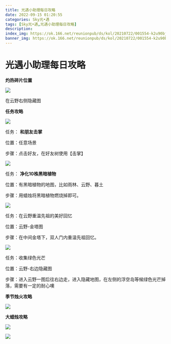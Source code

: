 ```yaml
---
title: 光遇小助理每日攻略
date: 2022-09-15 01:20:55
categories: Sky光•遇
tags: [Sky光•遇,光遇小助理每日攻略]
description: 
index_img: https://ok.166.net/reunionpub/ds/kol/20210722/001554-k2u90bj7ay.png?imageView&thumbnail=600x0&type=jpg
banner_img: https://ok.166.net/reunionpub/ds/kol/20210722/001554-k2u90bj7ay.png?imageView&thumbnail=600x0&type=jpg
---
```

# 光遇小助理每日攻略
**灼热碎片位置**

![](https://img.166.net/reunionpub/ds/kol/20220811/001243-cguzo96fa0.jpeg)

在云野右侧隐藏图

  

 **任务攻略**

![](https://img.166.net/reunionpub/ds/kol/20220908/001915-15e8ayiwkm.png)

任务： **和朋友击掌**

位置：任意场景

步骤：点击好友，在好友树使用【击掌】

![](https://img.166.net/reunionpub/ds/kol/20220821/013236-34iuhctbzg.png)

任务： **净化10株黑暗植物**

位置：有黑暗植物的地图，比如雨林、云野、暮土

步骤：用蜡烛将黑暗植物燃烧掉即可。

  

![](https://img.166.net/reunionpub/ds/kol/20220915/000910-2wfntv8zd6.png)

任务：在云野重温先祖的美好回忆

位置：云野-金塔图

步骤：在中间金塔下，双人门内重温先祖回忆。

  

![](https://img.166.net/reunionpub/ds/kol/20220915/000945-y2k3u9oqp0.png)

任务：收集绿色光芒

位置：云野-右边隐藏图

步骤：进入云野一图后往右边走，进入隐藏地图，在左侧的浮空岛等候绿色光芒掉落，需要有一定的耐心噢

 **季节烛火攻略**

![](https://img.166.net/reunionpub/ds/kol/20220915/000638-g0f7kh2j9l.png)

  

 **大蜡烛攻略**

![](https://img.166.net/reunionpub/ds/kol/20220915/000617-yo8jphln9w.png)

  

![](https://img.166.net/reunionpub/ds/kol/20220915/000555-8fgvma1n6l.png)

  

  

